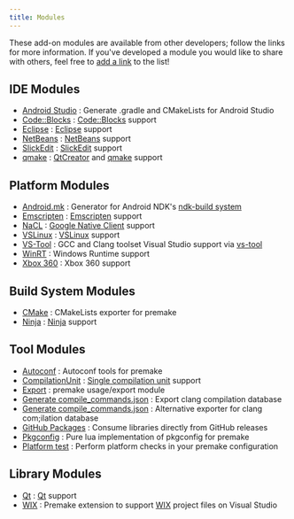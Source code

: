 ```yaml
---
title: Modules
---
```


These add-on modules are available from other developers; follow the links for more information. If you've developed a module you would like to share with others, feel free to [add a link](https://github.com/premake/premake-core/edit/master/website/community/modules.md) to the list!

## IDE Modules

* [Android Studio](https://github.com/polymonster/premake-android-studio) : Generate .gradle and CMakeLists for Android Studio
* [Code::Blocks](https://github.com/chris-be/premake-codeblocks) : [Code::Blocks](http://www.codeblocks.org/) support
* [Eclipse](https://github.com/premake/premake-eclipse) : [Eclipse](http://www.eclipse.org) support
* [NetBeans](https://github.com/TurkeyMan/premake-netbeans) : [NetBeans](https://netbeans.org) support
* [SlickEdit](https://github.com/TurkeyMan/premake-slickedit) : [SlickEdit](http://www.slickedit.com) support
* [qmake](https://github.com/Gaztin/premake-qmake) : [QtCreator](https://doc.qt.io/qtcreator/creator-overview.html) and [qmake](http://doc.qt.io/qt-5/qmake-manual.html) support

## Platform Modules

* [Android.mk](https://github.com/Meoo/premake-androidmk) : Generator for Android NDK's [ndk-build system](https://developer.android.com/ndk/guides/build.html)
* [Emscripten](https://github.com/TurkeyMan/premake-emscripten) : [Emscripten](http://kripken.github.io/emscripten-site/) support
* [NaCL](https://github.com/TurkeyMan/premake-nacl) : [Google Native Client](https://developer.chrome.com/native-client) support
* [VSLinux](https://github.com/LORgames/premake-vslinux) : [VSLinux](https://visualstudiogallery.msdn.microsoft.com/725025cf-7067-45c2-8d01-1e0fd359ae6e) support
* [VS-Tool](https://github.com/TurkeyMan/premake-vstool) : GCC and Clang toolset Visual Studio support via [vs-tool](https://github.com/juj/vs-tool)
* [WinRT](https://github.com/LORgames/premake-winrt) : Windows Runtime support
* [Xbox 360](https://github.com/redorav/premake-xbox360) : Xbox 360 support

## Build System Modules

* [CMake](https://github.com/Jarod42/premake-cmake) : CMakeLists exporter for premake
* [Ninja](https://github.com/jimon/premake-ninja) : [Ninja](https://github.com/martine/ninja) support

## Tool Modules

* [Autoconf](https://github.com/Blizzard/premake-autoconf) : Autoconf tools for premake
* [CompilationUnit](https://github.com/dcourtois/premake-compilationunit) : [Single compilation unit](https://en.wikipedia.org/wiki/Single_Compilation_Unit) support
* [Export](https://github.com/Meoo/premake-export) : premake usage/export module
* [Generate compile_commands.json](https://github.com/tarruda/premake-export-compile-commands) : Export clang compilation database
* [Generate compile_commands.json](https://github.com/MattBystrin/premake-ecc) : Alternative exporter for clang com;ilation database
* [GitHub Packages](https://github.com/mversluys/premake-ghp) : Consume libraries directly from GitHub releases
* [Pkgconfig](https://github.com/tarruda/premake-pkgconfig) : Pure lua implementation of pkgconfig for premake
* [Platform test](https://github.com/tarruda/premake-platform-test) : Perform platform checks in your premake configuration

## Library Modules

* [Qt](https://github.com/dcourtois/premake-qt) : [Qt](https://www.qt.io) support
* [WIX](https://github.com/mikisch81/premake-wix) : Premake extension to support [WIX](http://wixtoolset.org/) project files on Visual Studio
